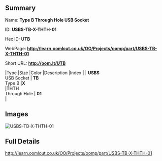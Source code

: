 

## Summary
 
Name: __Type B Through Hole USB Socket__

ID: __USBS-TB-X-THTH-01__

Hex ID: __UTB__

WebPage: __http://learn.oomlout.co.uk/OO/Projects/oomp/part/USBS-TB-X-THTH-01__

Short URL: __http://oom.lt/UTB__


|Type   |Size   |Color   |Description   |Index   |
| __USBS__ <br>USB Socket  | __TB__<br>Type B   |__X__<br>    |__THTH__<br>Through Hole    | __01__<br>  |


## Images
![USBS-TB-X-THTH-01](http://oomlout.com/oomp-gen/parts/USBS-TB-X-THTH-01/USBS-TB-X-THTH-01_420.jpg)

## Full Details

 http://learn.oomlout.co.uk/OO/Projects/oomp/part/USBS-TB-X-THTH-01

